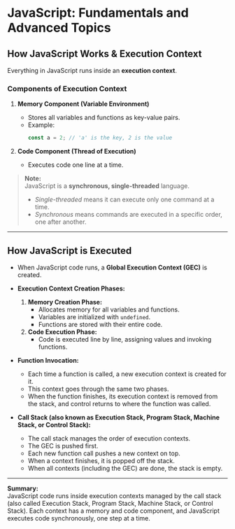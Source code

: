 # JavaScript: Fundamentals and Advanced Topics

## How JavaScript Works & Execution Context

Everything in JavaScript runs inside an **execution context**.

### Components of Execution Context

1. **Memory Component (Variable Environment)**
    - Stores all variables and functions as key-value pairs.
    - Example:
      ```js
      const a = 2; // 'a' is the key, 2 is the value
      ```

2. **Code Component (Thread of Execution)**
    - Executes code one line at a time.

> **Note:**  
> JavaScript is a **synchronous, single-threaded** language.  
> - *Single-threaded* means it can execute only one command at a time.  
> - *Synchronous* means commands are executed in a specific order, one after another.

---

## How JavaScript is Executed

- When JavaScript code runs, a **Global Execution Context (GEC)** is created.
- **Execution Context Creation Phases:**
  1. **Memory Creation Phase:**  
      - Allocates memory for all variables and functions.  
      - Variables are initialized with `undefined`.  
      - Functions are stored with their entire code.
  2. **Code Execution Phase:**  
      - Code is executed line by line, assigning values and invoking functions.

- **Function Invocation:**  
  - Each time a function is called, a new execution context is created for it.
  - This context goes through the same two phases.
  - When the function finishes, its execution context is removed from the stack, and control returns to where the function was called.

- **Call Stack (also known as Execution Stack, Program Stack, Machine Stack, or Control Stack):**  
  - The call stack manages the order of execution contexts.
  - The GEC is pushed first.
  - Each new function call pushes a new context on top.
  - When a context finishes, it is popped off the stack.
  - When all contexts (including the GEC) are done, the stack is empty.

---

**Summary:**  
JavaScript code runs inside execution contexts managed by the call stack (also called Execution Stack, Program Stack, Machine Stack, or Control Stack). Each context has a memory and code component, and JavaScript executes code synchronously, one step at a time.